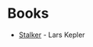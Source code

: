 # Books

- [Stalker](https://books.google.se/books/about/Stalker.html?id=KfCKAwAAQBAJ&printsec=frontcover&source=kp_read_button&redir_esc=y#v=onepage&q&f=false) - Lars Kepler

